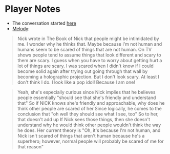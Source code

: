 <!-- TITLE: Intimidation Talk -->
<!-- SUBTITLE: A quick summary of Intimidation Talk -->

# Player Notes
* The conversation started [here](on-music)
* [Melody](https://chaosfrontier.org/games/sycamour-division/book-of-melody#nick-knack):

> Nick wrote in The Book of Nick that people might be intimidated by me. I wonder why he thinks that. Maybe because I'm not human and humans seem to be scared of things that are not human. On TV shows people tend to assume things that look different and scary to them are scary. I guess when you have to worry about getting hurt a lot of things are scary. I was scared when I didn't know if I could become solid again after trying out going through that wall by becoming a holographic projection. But I don't look scary. At least I don't think I do. I look like a pop idol! Because I am one!

> Yeah, she's especially curious since Nick implies that he believes people essentially "should see that she's friendly and understand that"
> So if NICK knows she's friendly and approachable, why does he think other people are scared of her
> Since logically, he comes to the conclusion that "oh well they should see what I see, too"
> So to her, that doesn't add up
> If Nick sees those things, then she doesn't understand why he would think other people wouldn't think the way he does.
> Her current theory is "Oh, it's because I'm not human, and Nick isn't scared of things that aren't human because he's a superhero; however, normal people will probably be scared of me for that reason"

